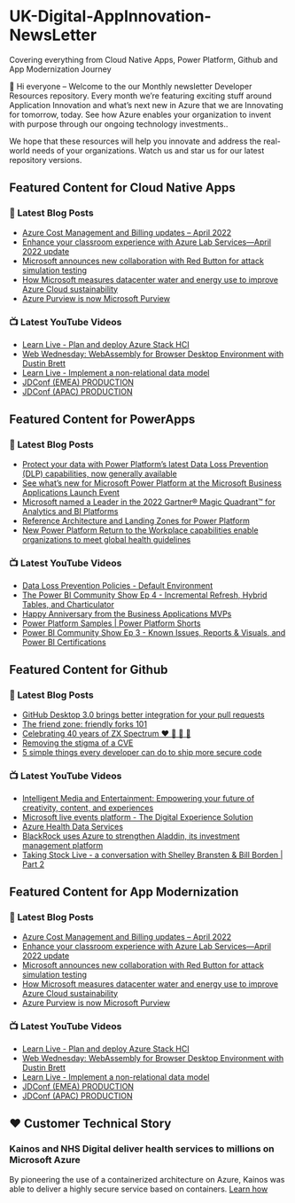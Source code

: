# UK-Digital-AppInnovation-NewsLetter

Covering everything from Cloud Native Apps, Power Platform, Github and App Modernization Journey

👋 Hi everyone – Welcome to the our Monthly newsletter Developer Resources repository. Every month we’re featuring exciting stuff around Application Innovation and what’s next new in Azure that we are Innovating for tomorrow, today. See how Azure enables your organization to invent with purpose through our ongoing technology investments..


We hope that these resources will help you innovate and address the real-world needs of your organizations. Watch us and star us for our latest repository versions.

## Featured Content for Cloud Native Apps


### 📝 Latest Blog Posts

    
<!-- BLOGCNA:START -->
- [Azure Cost Management and Billing updates – April 2022](https://azure.microsoft.com/blog/azure-cost-management-and-billing-updates-april-2022/)
- [Enhance your classroom experience with Azure Lab Services—April 2022 update](https://azure.microsoft.com/blog/enhance-your-classroom-experience-with-azure-lab-services-april-2022-update/)
- [Microsoft announces new collaboration with Red Button for attack simulation testing](https://azure.microsoft.com/blog/microsoft-announces-new-collaboration-with-red-button-for-attack-simulation-testing/)
- [How Microsoft measures datacenter water and energy use to improve Azure Cloud sustainability](https://azure.microsoft.com/blog/how-microsoft-measures-datacenter-water-and-energy-use-to-improve-azure-cloud-sustainability/)
- [Azure Purview is now Microsoft Purview](https://azure.microsoft.com/blog/azure-purview-is-now-microsoft-purview/)
<!-- BLOGCNA:END -->

### 📺 Latest YouTube Videos

 
<!-- YOUTUBECNA:START -->
- [Learn Live - Plan and deploy Azure Stack HCI](https://www.youtube.com/watch?v=6pdwG3cQn00)
- [Web Wednesday: WebAssembly for Browser Desktop Environment with Dustin Brett](https://www.youtube.com/watch?v=iInbtInEwS8)
- [Learn Live - Implement a non-relational data model](https://www.youtube.com/watch?v=XTtwp5KXix8)
- [JDConf &lpar;EMEA&rpar; PRODUCTION](https://www.youtube.com/watch?v=FO-Q7yqVElI)
- [JDConf &lpar;APAC&rpar; PRODUCTION](https://www.youtube.com/watch?v=EBywddp-KLw)
<!-- YOUTUBECNA:END -->

##  Featured Content for PowerApps
### 📝 Latest Blog Posts
<!-- BLOGPOWER:START -->
- [Protect your data with Power Platform’s latest Data Loss Prevention (DLP) capabilities, now generally available](https://cloudblogs.microsoft.com/powerplatform/2022/04/11/protect-your-data-with-power-platforms-latest-data-loss-prevention-dlp-capabilities-now-generally-available/)
- [See what’s new for Microsoft Power Platform at the Microsoft Business Applications Launch Event](https://cloudblogs.microsoft.com/powerplatform/2022/03/30/see-whats-new-for-microsoft-power-platform-at-the-microsoft-business-applications-launch-event/)
- [Microsoft named a Leader in the 2022 Gartner® Magic Quadrant™ for Analytics and BI Platforms](https://powerbi.microsoft.com/en-us/blog/microsoft-named-a-leader-in-the-2022-gartner-magic-quadrant-for-analytics-and-bi-platforms/)
- [Reference Architecture and Landing Zones for Power Platform](https://cloudblogs.microsoft.com/powerplatform/2022/02/18/north-star-architecture-and-landing-zones-for-power-platform/)
- [New Power Platform Return to the Workplace capabilities enable organizations to meet global health guidelines](https://cloudblogs.microsoft.com/powerplatform/2021/11/30/new-power-platform-return-to-the-workplace-capabilities-enable-organizations-to-meet-global-health-guidelines/)
<!-- BLOGPOWER:END -->
 ### 📺 Latest YouTube Videos
    
<!-- YOUTUBEPOWER:START -->
- [Data Loss Prevention Policies - Default Environment](https://www.youtube.com/watch?v=cFxOF6eXdF4)
- [The Power BI Community Show Ep 4 - Incremental Refresh, Hybrid Tables, and Charticulator](https://www.youtube.com/watch?v=CXXyYZX1oyE)
- [Happy Anniversary from the Business Applications MVPs](https://www.youtube.com/watch?v=PeOrKQO5WUg)
- [Power Platform Samples | Power Platform Shorts](https://www.youtube.com/watch?v=87NinnSzx-0)
- [Power BI Community Show Ep 3 - Known Issues, Reports &amp; Visuals, and Power BI Certifications](https://www.youtube.com/watch?v=bx1NH7DviU0)
<!-- YOUTUBEPOWER:END -->

##  Featured Content for Github
### 📝 Latest Blog Posts
<!-- BLOGGITHUB:START -->
- [GitHub Desktop 3.0 brings better integration for your pull requests](https://github.blog/2022-04-26-github-desktop-3-0-brings-better-integration-for-your-pull-requests/)
- [The friend zone: friendly forks 101](https://github.blog/2022-04-25-the-friend-zone-friendly-forks-101/)
- [Celebrating 40 years of ZX Spectrum ❤️ 💛 💚 💙](https://github.blog/2022-04-23-zx-spectrum-40-year-anniversary/)
- [Removing the stigma of a CVE](https://github.blog/2022-04-22-removing-the-stigma-of-a-cve/)
- [5 simple things every developer can do to ship more secure code](https://github.blog/2022-04-22-5-simple-things-every-developer-can-do-to-ship-more-secure-code/)
<!-- BLOGGITHUB:END -->
### 📺 Latest YouTube Videos
<!-- YOUTUBEGITHUB:START -->
- [Intelligent Media and Entertainment: Empowering your future of creativity, content, and experiences](https://www.youtube.com/watch?v=3SpKd5cwVAs)
- [Microsoft live events platform - The Digital Experience Solution](https://www.youtube.com/watch?v=LldOYzR5tfo)
- [Azure Health Data Services](https://www.youtube.com/watch?v=EKMI7TZK72k)
- [BlackRock uses Azure to strengthen Aladdin, its investment management platform](https://www.youtube.com/watch?v=4tm8exI0DSY)
- [Taking Stock Live - a conversation with Shelley Bransten &amp; Bill Borden | Part 2](https://www.youtube.com/watch?v=y9LU4ID2UCQ)
<!-- YOUTUBEGITHUB:END -->
##  Featured Content for App Modernization
### 📝 Latest Blog Posts
<!-- BLOGAPPMOD:START -->
- [Azure Cost Management and Billing updates – April 2022](https://azure.microsoft.com/blog/azure-cost-management-and-billing-updates-april-2022/)
- [Enhance your classroom experience with Azure Lab Services—April 2022 update](https://azure.microsoft.com/blog/enhance-your-classroom-experience-with-azure-lab-services-april-2022-update/)
- [Microsoft announces new collaboration with Red Button for attack simulation testing](https://azure.microsoft.com/blog/microsoft-announces-new-collaboration-with-red-button-for-attack-simulation-testing/)
- [How Microsoft measures datacenter water and energy use to improve Azure Cloud sustainability](https://azure.microsoft.com/blog/how-microsoft-measures-datacenter-water-and-energy-use-to-improve-azure-cloud-sustainability/)
- [Azure Purview is now Microsoft Purview](https://azure.microsoft.com/blog/azure-purview-is-now-microsoft-purview/)
<!-- BLOGAPPMOD:END -->
### 📺 Latest YouTube Videos
<!-- YOUTUBEAPPMOD:START -->
- [Learn Live - Plan and deploy Azure Stack HCI](https://www.youtube.com/watch?v=6pdwG3cQn00)
- [Web Wednesday: WebAssembly for Browser Desktop Environment with Dustin Brett](https://www.youtube.com/watch?v=iInbtInEwS8)
- [Learn Live - Implement a non-relational data model](https://www.youtube.com/watch?v=XTtwp5KXix8)
- [JDConf &lpar;EMEA&rpar; PRODUCTION](https://www.youtube.com/watch?v=FO-Q7yqVElI)
- [JDConf &lpar;APAC&rpar; PRODUCTION](https://www.youtube.com/watch?v=EBywddp-KLw)
<!-- YOUTUBEAPPMOD:END -->


## ♥️ Customer Technical Story 

### Kainos and NHS Digital deliver health services to millions on Microsoft Azure

By pioneering the use of a containerized architecture on Azure, Kainos was able to deliver a highly secure service based on containers. [Learn how](https://customers.microsoft.com/en-us/story/1368348549535774520-kainos-and-nhs-digital-deliver-health-services-to-millions-on-microsoft-azure)

